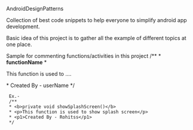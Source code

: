 AndroidDesignPatterns

Collection of best code snippets to help everyone to simplify android app development.

Basic idea of this project is to gather all the example of different topics at one place.

Sample for commenting functions/activities in this project
	/**
     * <b>functionName</b>
     * <p>This function is used to ....</p>
     * <p1>Created By - userName</p1>
     */
	 
	 Ex.- 
	 /**
     * <b>private void showSplashScreen()</b>
     * <p>This function is used to show splash screen</p>
     * <p1>Created By - Rohitss</p1>
     */